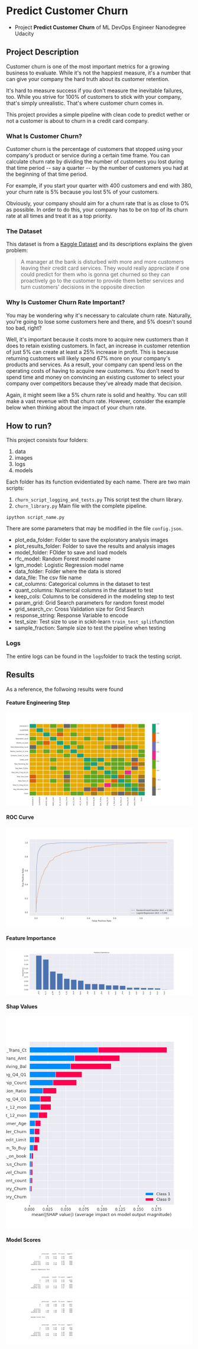 # Predict Customer Churn

- Project **Predict Customer Churn** of ML DevOps Engineer Nanodegree Udacity

## Project Description
Customer churn is one of the most important metrics for a growing business to evaluate. While it's not the happiest measure, it's a number that can give your company the hard truth about its customer retention.

It's hard to measure success if you don't measure the inevitable failures, too. While you strive for 100% of customers to stick with your company, that's simply unrealistic. That's where customer churn comes in.

This project provides a simple pipeline with clean code to predict wether or not a customer is about to churn in a credit card company.

### What Is Customer Churn?
Customer churn is the percentage of customers that stopped using your company's product or service during a certain time frame. You can calculate churn rate by dividing the number of customers you lost during that time period -- say a quarter -- by the number of customers you had at the beginning of that time period.

For example, if you start your quarter with 400 customers and end with 380, your churn rate is 5% because you lost 5% of your customers.

Obviously, your company should aim for a churn rate that is as close to 0% as possible. In order to do this, your company has to be on top of its churn rate at all times and treat it as a top priority.

### The Dataset 

This dataset is from a [Kaggle Dataset](https://www.kaggle.com/sakshigoyal7/credit-card-customers) and its descriptions explains the given problem:

> A manager at the bank is disturbed with more and more customers leaving their credit card services. They would really appreciate if one could predict for them who is gonna get churned so they can proactively go to the customer to provide them better services and turn customers' decisions in the opposite direction

### Why Is Customer Churn Rate Important?
You may be wondering why it's necessary to calculate churn rate. Naturally, you're going to lose some customers here and there, and 5% doesn't sound too bad, right?

Well, it's important because it costs more to acquire new customers than it does to retain existing customers. In fact, an increase in customer retention of just 5% can create at least a 25% increase in profit. This is because returning customers will likely spend 67% more on your company's products and services. As a result, your company can spend less on the operating costs of having to acquire new customers. You don't need to spend time and money on convincing an existing customer to select your company over competitors because they've already made that decision.

Again, it might seem like a 5% churn rate is solid and healthy. You can still make a vast revenue with that churn rate. However, consider the example below when thinking about the impact of your churn rate.


## How to run?
This project consists four folders:

1. data
2. images
3. logs
4. models

Each folder has its function evidentiated by each name. There are two main scripts:

1. `churn_script_logging_and_tests.py`
    This script test the churn library.
2. `churn_library.py`
    Main file with the complete pipeline.

```
ipython script_name.py
```

There are some parameters that may be modified in the file `config.json`.

* plot_eda_folder: Folder to save the exploratory analysis images
* plot_results_folder: Folder to save the results and analysis images
* model_folder: FOlder to save and load models
* rfc_model: Random Forest model name
* lgm_model: Logistic Regression model name
* data_folder: Folder where the data is stored
* data_file: The csv file name 
* cat_columns: Categorical columns in the dataset to test
* quant_columns: Numerical columns in the dataset to test
* keep_cols: Columns to be considered in the modeling step to test
* param_grid: Grid Search parameters for random forest model
* grid_search_cv: Cross Validation size for Grid Search
* response_string: Response Variable to encode
* test_size: Test size to use in sckit-learn `train_test_split`function
* sample_fraction: Sample size to test the pipeline when testing

### Logs

The entire logs can be found in the `logs`folder to track the testing script.

## Results

As a reference, the follwoing results were found

#### Feature Engineering Step
![Heatmap](/images/eda/Heatmap.png)


#### ROC Curve
![ROC Curve](/images/results/ROC_Curve.png)

#### Feature Importance
![Feature Importance](/images/results/Feature_Importance.png)

#### Shap Values
![Shap](/images/results/Shap_Values.png)

#### Model Scores
![Shap](/images/results/Logistic_Regression_Report.png)
![Shap](/images/results/Random_Forest_Report.png)


